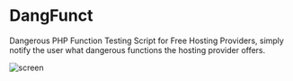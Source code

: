 # DangFunct
Dangerous PHP Function Testing Script for Free Hosting Providers, simply notify the user what dangerous functions the hosting provider offers.
   
![screen](2020_06_22_18_47_19.gif)

